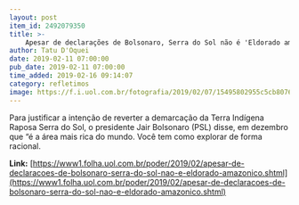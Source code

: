 ```yaml
---
layout: post
item_id: 2492079350
title: >-
    Apesar de declarações de Bolsonaro, Serra do Sol não é 'Eldorado amazônico'
author: Tatu D'Oquei
date: 2019-02-11 07:00:00
pub_date: 2019-02-11 07:00:00
time_added: 2019-02-16 09:14:07
category: refletimos
image: https://f.i.uol.com.br/fotografia/2019/02/07/15495802955c5cb8076535e_1549580295_3x2_rt.jpg
---
```


Para justificar a intenção de reverter a demarcação da Terra Indígena Raposa Serra do Sol, o presidente Jair Bolsonaro (PSL) disse, em dezembro que “é a área mais rica do mundo. Você tem como explorar de forma racional.

**Link:** [https://www1.folha.uol.com.br/poder/2019/02/apesar-de-declaracoes-de-bolsonaro-serra-do-sol-nao-e-eldorado-amazonico.shtml](https://www1.folha.uol.com.br/poder/2019/02/apesar-de-declaracoes-de-bolsonaro-serra-do-sol-nao-e-eldorado-amazonico.shtml)

